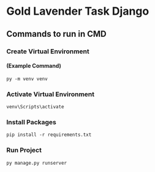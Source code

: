 # Gold Lavender Task Django
 
## Commands to run in CMD
### Create Virtual Environment
#### (Example Command)
```commandline
py -m venv venv
```
### Activate Virtual Environment
```commandline
venv\Scripts\activate
```
### Install Packages
```commandline
pip install -r requirements.txt
```
### Run Project
```commandline
py manage.py runserver
```
